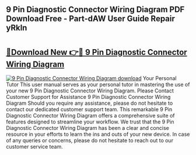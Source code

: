 ## 9 Pin Diagnostic Connector Wiring Diagram PDF Download Free - Part-dAW User Guide Repair yRkln

# <h2><a href="http://dfpl8r.blite.top/?on=9+Pin+Diagnostic+Connector+Wiring+Diagram">🔗Download New 👉🔴 9 Pin Diagnostic Connector Wiring Diagram</a></h2>

[![9 Pin Diagnostic Connector Wiring Diagram download](https://i.imgur.com/lujVjoI.png)](http://dfpl8r.blite.top/?on=9+Pin+Diagnostic+Connector+Wiring+Diagram)
Your Personal Tutor This user manual serves as your personal tutor in mastering the use of your new 9 Pin Diagnostic Connector Wiring Diagram. Please Contact Customer Support for Assistance 9 Pin Diagnostic Connector Wiring Diagram Should you require any assistance, please do not hesitate to contact our dedicated customer support team. This remarkable 9 Pin Diagnostic Connector Wiring Diagram offers a comprehensive suite of features designed to streamline your workflow. We trust that the 9 Pin Diagnostic Connector Wiring Diagram has been a clear and concise resource in your efforts to learn the ins and outs of your new device. In case of any queries or concerns, please do not hesitate to reach out to our customer service team.
